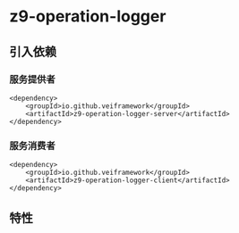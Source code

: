 # z9-operation-logger
## 引入依赖

### 服务提供者

    <dependency>
        <groupId>io.github.veiframework</groupId>
        <artifactId>z9-operation-logger-server</artifactId>
    </dependency>

### 服务消费者

    <dependency>
        <groupId>io.github.veiframework</groupId>
        <artifactId>z9-operation-logger-client</artifactId>
    </dependency>


## 特性